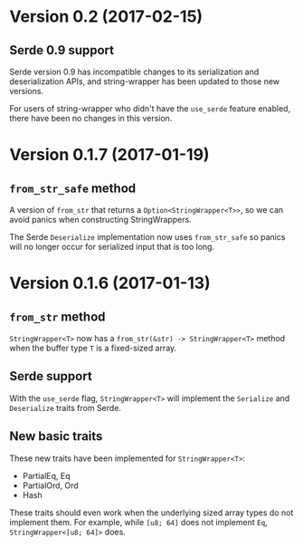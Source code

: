 # Version 0.2 (2017-02-15)

## Serde 0.9 support

Serde version 0.9 has incompatible changes to its serialization and deserialization APIs, and
string-wrapper has been updated to those new versions.

For users of string-wrapper who didn't have the `use_serde` feature enabled, there have been no
changes in this version.

# Version 0.1.7 (2017-01-19)

## `from_str_safe` method

A version of `from_str` that returns a `Option<StringWrapper<T>>`,
so we can avoid panics when constructing StringWrappers.

The Serde `Deserialize` implementation now uses `from_str_safe` so panics will
no longer occur for serialized input that is too long.

# Version 0.1.6 (2017-01-13)

## `from_str` method

`StringWrapper<T>` now has a `from_str(&str) -> StringWrapper<T>` method when
the buffer type `T` is a fixed-sized array.

## Serde support

With the `use_serde` flag, `StringWrapper<T>` will implement the `Serialize` and
`Deserialize` traits from Serde.

## New basic traits

These new traits have been implemented for `StringWrapper<T>`:

- PartialEq, Eq
- PartialOrd, Ord
- Hash

These traits should even work when the underlying sized array types do not
implement them. For example, while `[u8; 64]` does not implement `Eq`,
`StringWrapper<[u8; 64]>` does.
